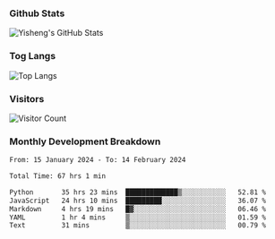 ### Github Stats
![Yisheng's GitHub Stats](https://github-readme-stats-9qabuvhk1-gongyisheng.vercel.app/api?username=gongyisheng&count_private=true&show_icons=true)
### Tog Langs
![Top Langs](https://github-readme-stats-9qabuvhk1-gongyisheng.vercel.app/api/top-langs/?username=gongyisheng&layout=compact)
### Visitors
![Visitor Count](https://profile-counter.glitch.me/gongyisheng/count.svg)
### Monthly Development Breakdown
<!--START_SECTION:waka-->

```txt
From: 15 January 2024 - To: 14 February 2024

Total Time: 67 hrs 1 min

Python       35 hrs 23 mins  █████████████▒░░░░░░░░░░░   52.81 %
JavaScript   24 hrs 10 mins  █████████░░░░░░░░░░░░░░░░   36.07 %
Markdown     4 hrs 19 mins   █▓░░░░░░░░░░░░░░░░░░░░░░░   06.46 %
YAML         1 hr 4 mins     ▒░░░░░░░░░░░░░░░░░░░░░░░░   01.59 %
Text         31 mins         ▒░░░░░░░░░░░░░░░░░░░░░░░░   00.79 %
```

<!--END_SECTION:waka-->
